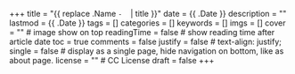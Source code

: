 +++
title = "{{ replace .Name `-` ` ` | title }}"
date = {{ .Date }}
description = ""
lastmod = {{ .Date }}
tags = []
categories = []
keywords = []
imgs = []
cover = ""  # image show on top
readingTime = false  # show reading time after article date
toc = true
comments = false
justify = false  # text-align: justify;
single = false  # display as a single page, hide navigation on bottom, like as about page.
license = ""  # CC License
draft = false
+++


